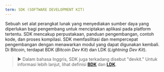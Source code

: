 ```yaml
---
term: SDK (SOFTWARE DEVELOPMENT KIT)
---
```


Sebuah set alat perangkat lunak yang menyediakan sumber daya yang diperlukan bagi pengembang untuk menciptakan aplikasi pada platform tertentu. SDK mencakup perpustakaan, panduan pengembangan, contoh kode, dan proses kompilasi. SDK memfasilitasi dan mempercepat pengembangan dengan menawarkan modul yang dapat digunakan kembali. Di Bitcoin, terdapat BDK (*Bitcoin Dev Kit*) dan LDK (*Lightning Dev Kit*).

> ► Dalam bahasa Inggris, SDK juga terkadang disebut "devkit." Untuk informasi lebih lanjut, lihat definisi [**BDK**](/dictionnaire/B.md#bdk-bitcoin-dev-kit) dan [**LDK**](/dictionnaire/L.md#ldk-lightning-dev-kit).